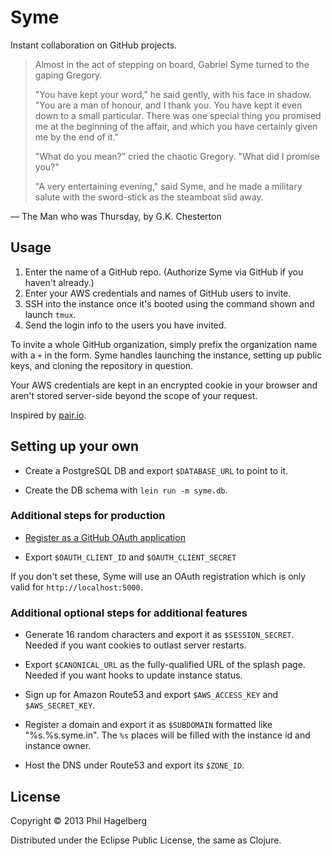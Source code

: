 # Syme

Instant collaboration on GitHub projects.

> Almost in the act of stepping on board, Gabriel Syme turned to the gaping Gregory.
>
> "You have kept your word," he said gently, with his face in shadow.
> "You are a man of honour, and I thank you. You have kept it even down
> to a small particular. There was one special thing you promised me at
> the beginning of the affair, and which you have certainly given me by
> the end of it."
> 
> "What do you mean?" cried the chaotic Gregory. "What did I promise you?"
> 
> "A very entertaining evening," said Syme, and he made a military
> salute with the sword-stick as the steamboat slid away.

— The Man who was Thursday, by G.K. Chesterton

## Usage

1. Enter the name of a GitHub repo.
   (Authorize Syme via GitHub if you haven't already.)
2. Enter your AWS credentials and names of GitHub users to invite.
4. SSH into the instance once it's booted using the command shown and launch `tmux`.
5. Send the login info to the users you have invited.

To invite a whole GitHub organization, simply prefix the organization
name with a `+` in the form. Syme handles launching the instance,
setting up public keys, and cloning the repository in question.

Your AWS credentials are kept in an encrypted cookie in your browser
and aren't stored server-side beyond the scope of your request.

Inspired by [pair.io](http://pair.io).

## Setting up your own

* Create a PostgreSQL DB and export `$DATABASE_URL` to point to it.

* Create the DB schema with `lein run -m syme.db`.

### Additional steps for production

* [Register as a GitHub OAuth application](https://github.com/settings/applications/new)

* Export `$OAUTH_CLIENT_ID` and `$OAUTH_CLIENT_SECRET`

If you don't set these, Syme will use an OAuth registration which is
only valid for `http://localhost:5000`.

### Additional optional steps for additional features

* Generate 16 random characters and export it as `$SESSION_SECRET`.
  Needed if you want cookies to outlast server restarts.

* Export `$CANONICAL_URL` as the fully-qualified URL of the splash page.
  Needed if you want hooks to update instance status.

* Sign up for Amazon Route53 and export `$AWS_ACCESS_KEY` and `$AWS_SECRET_KEY`.

* Register a domain and export it as `$SUBDOMAIN` formatted like
  "%s.%s.syme.in". The `%s` places will be filled with the instance id
  and instance owner.

* Host the DNS under Route53 and export its `$ZONE_ID`.

## License

Copyright © 2013 Phil Hagelberg

Distributed under the Eclipse Public License, the same as Clojure.
